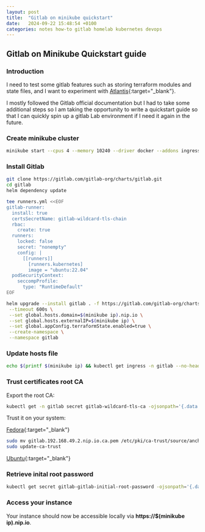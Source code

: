 ```yaml
---
layout: post
title:  "Gitlab on minikube quickstart"
date:   2024-09-22 15:48:54 +0100
categories: notes how-to gitlab homelab kubernetes devops
---
```


## **Gitlab on Minikube Quickstart guide**

### Introduction

I need to test some gitlab features such as storing terraform modules and state files, and I want to experiment with [Atlantis](https://www.runatlantis.io/){:target="_blank"}.

I mostly followed the Gitlab official documentation but I had to take some additional steps so I am taking the opportunity to write a quickstart guide so that I can quickly spin up a gitlab Lab environment if I need it again in the future.

### Create minikube cluster

```bash
minikube start --cpus 4 --memory 10240 --driver docker --addons ingress
```

### Install Gitlab

```bash
git clone https://gitlab.com/gitlab-org/charts/gitlab.git
cd gitlab
helm dependency update

tee runners.yml <<EOF
gitlab-runner:
  install: true
  certsSecretName: gitlab-wildcard-tls-chain
  rbac:
    create: true
  runners:
    locked: false
    secret: "nonempty"
    config: |
      [[runners]]
        [runners.kubernetes]
        image = "ubuntu:22.04"
  podSecurityContext:
    seccompProfile:
      type: "RuntimeDefault"
EOF

helm upgrade --install gitlab . -f https://gitlab.com/gitlab-org/charts/gitlab/raw/master/examples/values-minikube-minimum.yaml -f runners.yml \
 --timeout 600s \
 --set global.hosts.domain=$(minikube ip).nip.io \
 --set global.hosts.externalIP=$(minikube ip) \
 --set global.appConfig.terraformState.enabled=true \
 --create-namespace \
 --namespace gitlab
```

### Update hosts file

```bash
echo $(printf $(minikube ip) && kubectl get ingress -n gitlab --no-headers=true  -o custom-columns=HOSTS:.spec.rules[].host | awk '{ printf " " $1}' )  | sudo tee -a  /etc/hosts
```

### Trust certificates root CA

Export the root CA:

```bash
kubectl get -n gitlab secret gitlab-wildcard-tls-ca -ojsonpath='{.data.cfssl_ca}' | base64 --decode > gitlab.192.168.49.2.nip.io.ca.pem
```

Trust it on your system:

[Fedora](https://docs.fedoraproject.org/en-US/quick-docs/using-shared-system-certificates/){:target="_blank"}

```bash
sudo mv gitlab.192.168.49.2.nip.io.ca.pem /etc/pki/ca-trust/source/anchors/
sudo update-ca-trust
```

[Ubuntu](https://ubuntu.com/server/docs/install-a-root-ca-certificate-in-the-trust-store){:target="_blank"}

### Retrieve inital root password

```bash
kubectl get secret gitlab-gitlab-initial-root-password -ojsonpath='{.data.password}' -n gitlab | base64 -d ; echo
```

### Access your instance

Your instance should now be accessible locally via **https://$(minikube ip).nip.io**.
